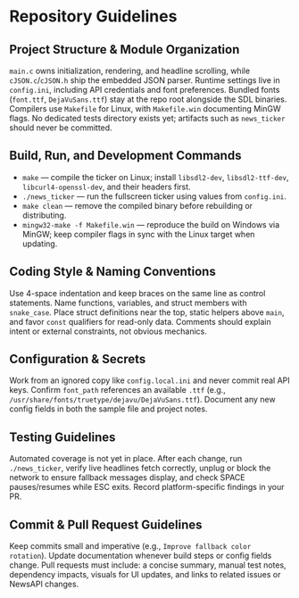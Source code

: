 # Repository Guidelines

## Project Structure & Module Organization
`main.c` owns initialization, rendering, and headline scrolling, while `cJSON.c`/`cJSON.h` ship the embedded JSON parser. Runtime settings live in `config.ini`, including API credentials and font preferences. Bundled fonts (`font.ttf`, `DejaVuSans.ttf`) stay at the repo root alongside the SDL binaries. Compilers use `Makefile` for Linux, with `Makefile.win` documenting MinGW flags. No dedicated tests directory exists yet; artifacts such as `news_ticker` should never be committed.

## Build, Run, and Development Commands
- `make` — compile the ticker on Linux; install `libsdl2-dev`, `libsdl2-ttf-dev`, `libcurl4-openssl-dev`, and their headers first.
- `./news_ticker` — run the fullscreen ticker using values from `config.ini`.
- `make clean` — remove the compiled binary before rebuilding or distributing.
- `mingw32-make -f Makefile.win` — reproduce the build on Windows via MinGW; keep compiler flags in sync with the Linux target when updating.

## Coding Style & Naming Conventions
Use 4-space indentation and keep braces on the same line as control statements. Name functions, variables, and struct members with `snake_case`. Place struct definitions near the top, static helpers above `main`, and favor `const` qualifiers for read-only data. Comments should explain intent or external constraints, not obvious mechanics.

## Configuration & Secrets
Work from an ignored copy like `config.local.ini` and never commit real API keys. Confirm `font_path` references an available `.ttf` (e.g., `/usr/share/fonts/truetype/dejavu/DejaVuSans.ttf`). Document any new config fields in both the sample file and project notes.

## Testing Guidelines
Automated coverage is not yet in place. After each change, run `./news_ticker`, verify live headlines fetch correctly, unplug or block the network to ensure fallback messages display, and check SPACE pauses/resumes while ESC exits. Record platform-specific findings in your PR.

## Commit & Pull Request Guidelines
Keep commits small and imperative (e.g., `Improve fallback color rotation`). Update documentation whenever build steps or config fields change. Pull requests must include: a concise summary, manual test notes, dependency impacts, visuals for UI updates, and links to related issues or NewsAPI changes.

